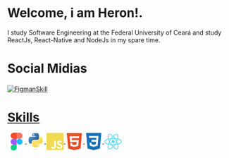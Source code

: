 # Welcome, i am Heron!.

I study Software Engineering at the Federal University of Ceará and study ReactJs, React-Native and NodeJs in my spare time.

# Social Midias
<a href="https://www.instagram.com/szheron/" targe="_blank">
<img align="center" alt="FigmanSkill" height="40" width="40" src="https://www.flaticon.com/svg/vstatic/svg/174/174855.svg?token=exp=1620918123~hmac=ab58e1d099103b734dfe94cda1b95b5d"</img>

# Skills
<img align="center" alt="FigmanSkill" height="40" width="40" src="https://raw.githubusercontent.com/devicons/devicon/master/icons/figma/figma-original.svg"></img>
<img align="center" alt="PythonSkill" height="40" width="40" src="https://raw.githubusercontent.com/devicons/devicon/master/icons/python/python-original.svg"></img>
<img align="center" alt="JsSkill" height="40" width="40" src="https://raw.githubusercontent.com/devicons/devicon/master/icons/javascript/javascript-plain.svg"></img>
<img align="center" alt="JsSkill" height="40" width="40" src="https://raw.githubusercontent.com/devicons/devicon/master/icons/html5/html5-plain.svg"></img>
<img align="center" alt="JsSkill" height="40" width="40" src="https://raw.githubusercontent.com/devicons/devicon/master/icons/css3/css3-plain.svg"></img>
<img align="center" alt="JsSkill" height="40" width="40" src="https://raw.githubusercontent.com/devicons/devicon/master/icons/react/react-original.svg"></img>
